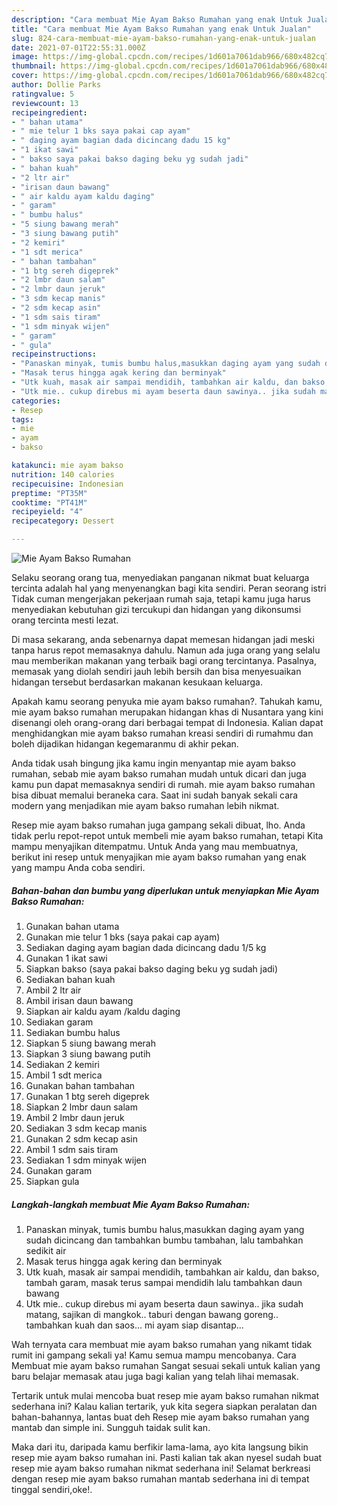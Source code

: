 ```yaml
---
description: "Cara membuat Mie Ayam Bakso Rumahan yang enak Untuk Jualan"
title: "Cara membuat Mie Ayam Bakso Rumahan yang enak Untuk Jualan"
slug: 824-cara-membuat-mie-ayam-bakso-rumahan-yang-enak-untuk-jualan
date: 2021-07-01T22:55:31.000Z
image: https://img-global.cpcdn.com/recipes/1d601a7061dab966/680x482cq70/mie-ayam-bakso-rumahan-foto-resep-utama.jpg
thumbnail: https://img-global.cpcdn.com/recipes/1d601a7061dab966/680x482cq70/mie-ayam-bakso-rumahan-foto-resep-utama.jpg
cover: https://img-global.cpcdn.com/recipes/1d601a7061dab966/680x482cq70/mie-ayam-bakso-rumahan-foto-resep-utama.jpg
author: Dollie Parks
ratingvalue: 5
reviewcount: 13
recipeingredient:
- " bahan utama"
- " mie telur 1 bks saya pakai cap ayam"
- " daging ayam bagian dada dicincang dadu 15 kg"
- "1 ikat sawi"
- " bakso saya pakai bakso daging beku yg sudah jadi"
- " bahan kuah"
- "2 ltr air"
- "irisan daun bawang"
- " air kaldu ayam kaldu daging"
- " garam"
- " bumbu halus"
- "5 siung bawang merah"
- "3 siung bawang putih"
- "2 kemiri"
- "1 sdt merica"
- " bahan tambahan"
- "1 btg sereh digeprek"
- "2 lmbr daun salam"
- "2 lmbr daun jeruk"
- "3 sdm kecap manis"
- "2 sdm kecap asin"
- "1 sdm sais tiram"
- "1 sdm minyak wijen"
- " garam"
- " gula"
recipeinstructions:
- "Panaskan minyak, tumis bumbu halus,masukkan daging ayam yang sudah dicincang dan tambahkan bumbu tambahan, lalu tambahkan sedikit air"
- "Masak terus hingga agak kering dan berminyak"
- "Utk kuah, masak air sampai mendidih, tambahkan air kaldu, dan bakso, tambah garam, masak terus sampai mendidih lalu tambahkan daun bawang"
- "Utk mie.. cukup direbus mi ayam beserta daun sawinya.. jika sudah matang, sajikan di mangkok.. taburi dengan bawang goreng.. tambahkan kuah dan saos... mi ayam siap disantap..."
categories:
- Resep
tags:
- mie
- ayam
- bakso

katakunci: mie ayam bakso 
nutrition: 140 calories
recipecuisine: Indonesian
preptime: "PT35M"
cooktime: "PT41M"
recipeyield: "4"
recipecategory: Dessert

---
```



![Mie Ayam Bakso Rumahan](https://img-global.cpcdn.com/recipes/1d601a7061dab966/680x482cq70/mie-ayam-bakso-rumahan-foto-resep-utama.jpg)

Selaku seorang orang tua, menyediakan panganan nikmat buat keluarga tercinta adalah hal yang menyenangkan bagi kita sendiri. Peran seorang istri Tidak cuman mengerjakan pekerjaan rumah saja, tetapi kamu juga harus menyediakan kebutuhan gizi tercukupi dan hidangan yang dikonsumsi orang tercinta mesti lezat.

Di masa  sekarang, anda sebenarnya dapat memesan hidangan jadi meski tanpa harus repot memasaknya dahulu. Namun ada juga orang yang selalu mau memberikan makanan yang terbaik bagi orang tercintanya. Pasalnya, memasak yang diolah sendiri jauh lebih bersih dan bisa menyesuaikan hidangan tersebut berdasarkan makanan kesukaan keluarga. 



Apakah kamu seorang penyuka mie ayam bakso rumahan?. Tahukah kamu, mie ayam bakso rumahan merupakan hidangan khas di Nusantara yang kini disenangi oleh orang-orang dari berbagai tempat di Indonesia. Kalian dapat menghidangkan mie ayam bakso rumahan kreasi sendiri di rumahmu dan boleh dijadikan hidangan kegemaranmu di akhir pekan.

Anda tidak usah bingung jika kamu ingin menyantap mie ayam bakso rumahan, sebab mie ayam bakso rumahan mudah untuk dicari dan juga kamu pun dapat memasaknya sendiri di rumah. mie ayam bakso rumahan bisa dibuat memalui beraneka cara. Saat ini sudah banyak sekali cara modern yang menjadikan mie ayam bakso rumahan lebih nikmat.

Resep mie ayam bakso rumahan juga gampang sekali dibuat, lho. Anda tidak perlu repot-repot untuk membeli mie ayam bakso rumahan, tetapi Kita mampu menyajikan ditempatmu. Untuk Anda yang mau membuatnya, berikut ini resep untuk menyajikan mie ayam bakso rumahan yang enak yang mampu Anda coba sendiri.

<!--inarticleads1-->

##### Bahan-bahan dan bumbu yang diperlukan untuk menyiapkan Mie Ayam Bakso Rumahan:

1. Gunakan  bahan utama
1. Gunakan  mie telur 1 bks (saya pakai cap ayam)
1. Sediakan  daging ayam bagian dada dicincang dadu 1/5 kg
1. Gunakan 1 ikat sawi
1. Siapkan  bakso (saya pakai bakso daging beku yg sudah jadi)
1. Sediakan  bahan kuah
1. Ambil 2 ltr air
1. Ambil irisan daun bawang
1. Siapkan  air kaldu ayam /kaldu daging
1. Sediakan  garam
1. Sediakan  bumbu halus
1. Siapkan 5 siung bawang merah
1. Siapkan 3 siung bawang putih
1. Sediakan 2 kemiri
1. Ambil 1 sdt merica
1. Gunakan  bahan tambahan
1. Gunakan 1 btg sereh digeprek
1. Siapkan 2 lmbr daun salam
1. Ambil 2 lmbr daun jeruk
1. Sediakan 3 sdm kecap manis
1. Gunakan 2 sdm kecap asin
1. Ambil 1 sdm sais tiram
1. Sediakan 1 sdm minyak wijen
1. Gunakan  garam
1. Siapkan  gula




<!--inarticleads2-->

##### Langkah-langkah membuat Mie Ayam Bakso Rumahan:

1. Panaskan minyak, tumis bumbu halus,masukkan daging ayam yang sudah dicincang dan tambahkan bumbu tambahan, lalu tambahkan sedikit air
1. Masak terus hingga agak kering dan berminyak
1. Utk kuah, masak air sampai mendidih, tambahkan air kaldu, dan bakso, tambah garam, masak terus sampai mendidih lalu tambahkan daun bawang
1. Utk mie.. cukup direbus mi ayam beserta daun sawinya.. jika sudah matang, sajikan di mangkok.. taburi dengan bawang goreng.. tambahkan kuah dan saos... mi ayam siap disantap...




Wah ternyata cara membuat mie ayam bakso rumahan yang nikamt tidak rumit ini gampang sekali ya! Kamu semua mampu mencobanya. Cara Membuat mie ayam bakso rumahan Sangat sesuai sekali untuk kalian yang baru belajar memasak atau juga bagi kalian yang telah lihai memasak.

Tertarik untuk mulai mencoba buat resep mie ayam bakso rumahan nikmat sederhana ini? Kalau kalian tertarik, yuk kita segera siapkan peralatan dan bahan-bahannya, lantas buat deh Resep mie ayam bakso rumahan yang mantab dan simple ini. Sungguh taidak sulit kan. 

Maka dari itu, daripada kamu berfikir lama-lama, ayo kita langsung bikin resep mie ayam bakso rumahan ini. Pasti kalian tak akan nyesel sudah buat resep mie ayam bakso rumahan nikmat sederhana ini! Selamat berkreasi dengan resep mie ayam bakso rumahan mantab sederhana ini di tempat tinggal sendiri,oke!.

